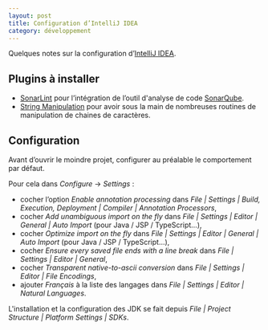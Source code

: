 ```yaml
---
layout: post
title: Configuration d’IntelliJ IDEA
category: développement
---
```


Quelques notes sur la configuration d’[IntelliJ IDEA](https://www.jetbrains.com/idea/).

## Plugins à installer

- [SonarLint](https://plugins.jetbrains.com/plugin/7973-sonarlint) pour l’intégration de l’outil d'analyse de code
  [SonarQube](https://www.sonarqube.org/).
- [String Manipulation](https://plugins.jetbrains.com/plugin/2162-string-manipulation) pour avoir sous la main de
  nombreuses routines de manipulation de chaines de caractères.

## Configuration

Avant d’ouvrir le moindre projet, configurer au préalable le comportement par défaut.

Pour cela dans _Configure_ → _Settings_ :

- cocher l’option _Enable annotation processing_ dans _File | Settings | Build, Execution, Deployment | Compiler |
  Annotation Processors_,
- cocher _Add unambiguous import on the fly_ dans _File | Settings | Editor | General | Auto Import_ (pour Java / JSP /
  TypeScript...),
- cocher _Optimize import on the fly_ dans _File | Settings | Editor | General | Auto Import_ (pour Java / JSP /
  TypeScript...),
- cocher _Ensure every saved file ends with a line break_ dans _File | Settings | Editor | General_,
- cocher _Transparent native-to-ascii conversion_ dans _File | Settings | Editor | File Encodings_,
- ajouter _Français_ à la liste des langages dans _File | Settings | Editor | Natural Languages_.

L'installation et la configuration des JDK se fait depuis _File | Project Structure | Platform Settings | SDKs_.
